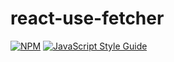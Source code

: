 # react-use-fetcher

> 

[![NPM](https://img.shields.io/npm/v/react-use-fetcher.svg)](https://www.npmjs.com/package/react-use-fetcher) [![JavaScript Style Guide](https://img.shields.io/badge/code_style-standard-brightgreen.svg)](https://standardjs.com)


